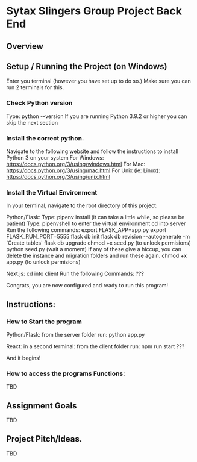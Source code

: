 # Sytax Slingers Group Project Back End

## Overview


## Setup / Running the Project (on Windows)
Enter you terminal (however you have set up to do so.)
    Make sure you can run 2 terminals for this. 

### Check Python version
Type: python --version
If you are running Python 3.9.2 or higher you can skip the next section

### Install the correct python. 
Navigate to the following website and follow the instructions to install Python 3 on your system
For Windows:
https://docs.python.org/3/using/windows.html
For Mac:
https://docs.python.org/3/using/mac.html
For Unix (ie: Linux):
https://docs.python.org/3/using/unix.html

### Install the Virtual Environment
In your terminal, navigate to the root directory of this project:

Python/Flask:
Type: pipenv install
(it can take a little while, so please be patient)
Type: pipenvshell to enter the virtual environment
cd into server
Run the following commands:
    export FLASK_APP=app.py
    export FLASK_RUN_PORT=5555
    flask db init
    flask db revision --autogenerate -m 'Create tables' 
    flask db upgrade 
    chmod +x seed.py (to unlock permisions)
    python seed.py (wait a moment)
        If any of these give a hiccup, you can delete the instance and migration folders and run these again.
    chmod +x app.py (to unlock permisions) 

Next.js:
cd into client
Run the following Commands:
    ???

Congrats, you are now configured and ready to run this program!

## Instructions:
### How to Start the program
Python/Flask:
from the server folder run:
    python app.py

React:
in a second terminal:
from the client folder run:
    npm run start
    ???

And it begins!

### How to access the programs Functions:
TBD


## Assignment Goals
TBD


## Project Pitch/Ideas. 
TBD